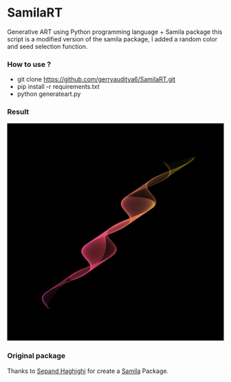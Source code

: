 # SamilaRT
Generative ART using Python programming language +  Samila package
this script is a modified version of the samila package, I added a random color and seed selection function.

### How to use ?
- git clone https://github.com/gerryauditya6/SamilaRT.git
- pip install -r requirements.txt
- python generateart.py

### Result
![result image](https://github.com/gerryauditya6/SamilaRT/blob/main/result_img/result.png)

### Original package 
Thanks to [Sepand Haghighi](https://github.com/sepandhaghighi) for create a [Samila](https://github.com/sepandhaghighi/samila) Package.
